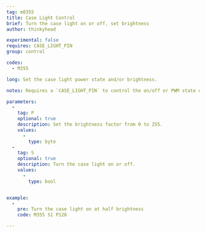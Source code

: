 ```yaml
---
tag: m0355
title: Case Light Control
brief: Turn the case light on or off, set brightness
author: thinkyhead

experimental: false
requires: CASE_LIGHT_PIN
group: control

codes:
  - M355

long: Set the case light power state and/or brightness.

notes: Requires a `CASE_LIGHT_PIN` to control the on/off or PWM state of the case light. The pin will need to be a 12V MOSFET pin with PWM control, or a signal pin connected to a MOSFET or relay to control the higher current required for the light.

parameters:
  -
    tag: P
    optional: true
    description: Set the brightness factor from 0 to 255.
    values:
      -
        type: byte
  -
    tag: S
    optional: true
    description: Turn the case light on or off.
    values:
      -
        type: bool


example:
  -
    pre: Turn the case light on at half brightness
    code: M355 S1 P128

---
```


